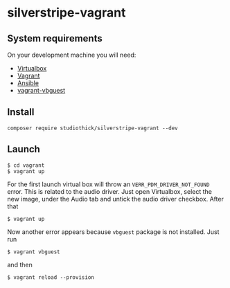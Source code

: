 # silverstripe-vagrant

## System requirements

On your development machine you will need:

 * [Virtualbox](https://www.virtualbox.org/)
 * [Vagrant](https://www.vagrantup.com/)
 * [Ansible](http://docs.ansible.com/intro_installation.html)
 * [vagrant-vbguest](https://github.com/dotless-de/vagrant-vbguest)

## Install

    composer require studiothick/silverstripe-vagrant --dev

## Launch

    $ cd vagrant
    $ vagrant up

For the first launch virtual box will throw an `VERR_PDM_DRIVER_NOT_FOUND` error.
This is related to the audio driver. Just open Virtualbox, select the new image,
under the Audio tab and untick the audio driver checkbox. After that

    $ vagrant up

Now another error appears because `vbguest` package is not installed. Just run

    $ vagrant vbguest

and then

    $ vagrant reload --provision
